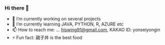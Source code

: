 ### Hi there 👋
- 🔭 I’m currently working on several projects
- 🌱 I’m currently learning JAVA, PYTHON, R, AZURE etc
- 📫 How to reach me: ... hiswing91@gmail.com, KAKAO ID: yonseiyongin
- ⚡ Fun fact: 親子丼 is the best food
<!--
**kdstheace/kdstheace** is a ✨ _special_ ✨ repository because its `README.md` (this file) appears on your GitHub profile.

Here are some ideas to get you started:



- 👯 I’m looking to collaborate on ...
- 🤔 I’m looking for help with ...
- 💬 Ask me about ...

- 😄 Pronouns: ...

-->
